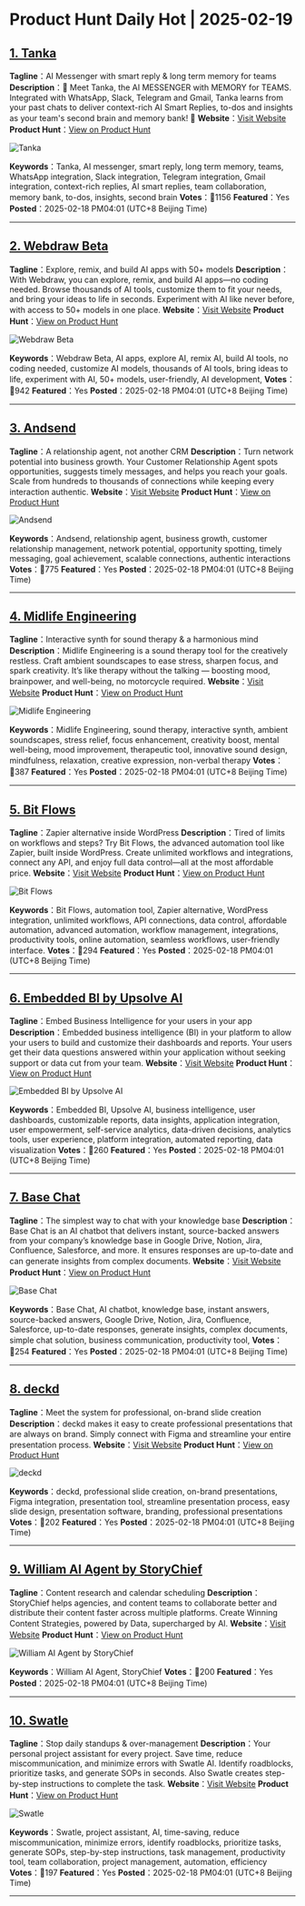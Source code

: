 # Product Hunt Daily Hot | 2025-02-19

## [1. Tanka](https://www.producthunt.com/posts/tanka?utm_campaign=producthunt-api&utm_medium=api-v2&utm_source=Application%3A+phtrends+%28ID%3A+147529%29)
**Tagline**：AI Messenger with smart reply & long term memory for teams
**Description**：🚀 Meet Tanka, the AI MESSENGER with MEMORY for TEAMS. Integrated with WhatsApp, Slack, Telegram and Gmail, Tanka learns from your past chats to deliver context-rich AI Smart Replies, to-dos and insights as your team's second brain and memory bank! 🧠
**Website**：[Visit Website](https://www.producthunt.com/r/ITRCFT53ZUMR3X?utm_campaign=producthunt-api&utm_medium=api-v2&utm_source=Application%3A+phtrends+%28ID%3A+147529%29)
**Product Hunt**：[View on Product Hunt](https://www.producthunt.com/posts/tanka?utm_campaign=producthunt-api&utm_medium=api-v2&utm_source=Application%3A+phtrends+%28ID%3A+147529%29)

![Tanka](https://ph-files.imgix.net/e91ec76c-aa13-43cd-93a2-d98bd75850cc.png?auto=format&fit=crop&frame=1&h=512&w=1024)

**Keywords**：Tanka, AI messenger, smart reply, long term memory, teams, WhatsApp integration, Slack integration, Telegram integration, Gmail integration, context-rich replies, AI smart replies, team collaboration, memory bank, to-dos, insights, second brain
**Votes**：🔺1156
**Featured**：Yes
**Posted**：2025-02-18 PM04:01 (UTC+8 Beijing Time)

---

## [2. Webdraw Beta](https://www.producthunt.com/posts/webdraw-beta?utm_campaign=producthunt-api&utm_medium=api-v2&utm_source=Application%3A+phtrends+%28ID%3A+147529%29)
**Tagline**：Explore, remix, and build AI apps with 50+ models
**Description**：With Webdraw, you can explore, remix, and build AI apps—no coding needed. Browse thousands of AI tools, customize them to fit your needs, and bring your ideas to life in seconds. Experiment with AI like never before, with access to 50+ models in one place.
**Website**：[Visit Website](https://www.producthunt.com/r/7MJZJICILKU5F7?utm_campaign=producthunt-api&utm_medium=api-v2&utm_source=Application%3A+phtrends+%28ID%3A+147529%29)
**Product Hunt**：[View on Product Hunt](https://www.producthunt.com/posts/webdraw-beta?utm_campaign=producthunt-api&utm_medium=api-v2&utm_source=Application%3A+phtrends+%28ID%3A+147529%29)

![Webdraw Beta](https://ph-files.imgix.net/38798d66-a576-40ee-9570-bdbf7814e889.png?auto=format&fit=crop&frame=1&h=512&w=1024)

**Keywords**：Webdraw Beta, AI apps, explore AI, remix AI, build AI tools, no coding needed, customize AI models, thousands of AI tools, bring ideas to life, experiment with AI, 50+ models, user-friendly, AI development,
**Votes**：🔺942
**Featured**：Yes
**Posted**：2025-02-18 PM04:01 (UTC+8 Beijing Time)

---

## [3. Andsend](https://www.producthunt.com/posts/andsend?utm_campaign=producthunt-api&utm_medium=api-v2&utm_source=Application%3A+phtrends+%28ID%3A+147529%29)
**Tagline**：A relationship agent, not another CRM
**Description**：Turn network potential into business growth. Your Customer Relationship Agent spots opportunities, suggests timely messages, and helps you reach your goals. Scale from hundreds to thousands of connections while keeping every interaction authentic.
**Website**：[Visit Website](https://www.producthunt.com/r/OZ2AKN3QHOBLRV?utm_campaign=producthunt-api&utm_medium=api-v2&utm_source=Application%3A+phtrends+%28ID%3A+147529%29)
**Product Hunt**：[View on Product Hunt](https://www.producthunt.com/posts/andsend?utm_campaign=producthunt-api&utm_medium=api-v2&utm_source=Application%3A+phtrends+%28ID%3A+147529%29)

![Andsend](https://ph-files.imgix.net/9e254525-54d9-44ed-8158-e383cfbe1e46.png?auto=format&fit=crop&frame=1&h=512&w=1024)

**Keywords**：Andsend, relationship agent, business growth, customer relationship management, network potential, opportunity spotting, timely messaging, goal achievement, scalable connections, authentic interactions
**Votes**：🔺775
**Featured**：Yes
**Posted**：2025-02-18 PM04:01 (UTC+8 Beijing Time)

---

## [4. Midlife Engineering](https://www.producthunt.com/posts/midlife-engineering?utm_campaign=producthunt-api&utm_medium=api-v2&utm_source=Application%3A+phtrends+%28ID%3A+147529%29)
**Tagline**：Interactive synth for sound therapy & a harmonious mind
**Description**：Midlife Engineering is a sound therapy tool for the creatively restless. Craft ambient soundscapes to ease stress, sharpen focus, and spark creativity. It’s like therapy without the talking — boosting mood, brainpower, and well-being, no motorcycle required.
**Website**：[Visit Website](https://www.producthunt.com/r/5WSC3HISDPUMM2?utm_campaign=producthunt-api&utm_medium=api-v2&utm_source=Application%3A+phtrends+%28ID%3A+147529%29)
**Product Hunt**：[View on Product Hunt](https://www.producthunt.com/posts/midlife-engineering?utm_campaign=producthunt-api&utm_medium=api-v2&utm_source=Application%3A+phtrends+%28ID%3A+147529%29)

![Midlife Engineering](https://ph-files.imgix.net/454da65e-c9e5-4d4d-93ff-8e263a046aca.png?auto=format&fit=crop&frame=1&h=512&w=1024)

**Keywords**：Midlife Engineering, sound therapy, interactive synth, ambient soundscapes, stress relief, focus enhancement, creativity boost, mental well-being, mood improvement, therapeutic tool, innovative sound design, mindfulness, relaxation, creative expression, non-verbal therapy
**Votes**：🔺387
**Featured**：Yes
**Posted**：2025-02-18 PM04:01 (UTC+8 Beijing Time)

---

## [5. Bit Flows](https://www.producthunt.com/posts/bit-flows?utm_campaign=producthunt-api&utm_medium=api-v2&utm_source=Application%3A+phtrends+%28ID%3A+147529%29)
**Tagline**：Zapier alternative inside WordPress
**Description**：Tired of limits on workflows and steps? Try Bit Flows, the advanced automation tool like Zapier, built inside WordPress. Create unlimited workflows and integrations, connect any API, and enjoy full data control—all at the most affordable price.
**Website**：[Visit Website](https://www.producthunt.com/r/5K3CFLZ6CNZT3K?utm_campaign=producthunt-api&utm_medium=api-v2&utm_source=Application%3A+phtrends+%28ID%3A+147529%29)
**Product Hunt**：[View on Product Hunt](https://www.producthunt.com/posts/bit-flows?utm_campaign=producthunt-api&utm_medium=api-v2&utm_source=Application%3A+phtrends+%28ID%3A+147529%29)

![Bit Flows](https://ph-files.imgix.net/097c624b-067a-4439-bca8-bda83a87788b.png?auto=format&fit=crop&frame=1&h=512&w=1024)

**Keywords**：Bit Flows, automation tool, Zapier alternative, WordPress integration, unlimited workflows, API connections, data control, affordable automation, advanced automation, workflow management, integrations, productivity tools, online automation, seamless workflows, user-friendly interface.
**Votes**：🔺294
**Featured**：Yes
**Posted**：2025-02-18 PM04:01 (UTC+8 Beijing Time)

---

## [6. Embedded BI by Upsolve AI](https://www.producthunt.com/posts/embedded-bi-by-upsolve-ai?utm_campaign=producthunt-api&utm_medium=api-v2&utm_source=Application%3A+phtrends+%28ID%3A+147529%29)
**Tagline**：Embed Business Intelligence for your users in your app
**Description**：Embedded business intelligence (BI) in your platform to allow your users to build and customize their dashboards and reports. Your users get their data questions answered within your application without seeking support or data cut from your team.
**Website**：[Visit Website](https://www.producthunt.com/r/W7EFUHLKBGLIO7?utm_campaign=producthunt-api&utm_medium=api-v2&utm_source=Application%3A+phtrends+%28ID%3A+147529%29)
**Product Hunt**：[View on Product Hunt](https://www.producthunt.com/posts/embedded-bi-by-upsolve-ai?utm_campaign=producthunt-api&utm_medium=api-v2&utm_source=Application%3A+phtrends+%28ID%3A+147529%29)

![Embedded BI by Upsolve AI](https://ph-files.imgix.net/1312109f-316f-49f7-b3db-93cd48298e4c.png?auto=format&fit=crop&frame=1&h=512&w=1024)

**Keywords**：Embedded BI, Upsolve AI, business intelligence, user dashboards, customizable reports, data insights, application integration, user empowerment, self-service analytics, data-driven decisions, analytics tools, user experience, platform integration, automated reporting, data visualization
**Votes**：🔺260
**Featured**：Yes
**Posted**：2025-02-18 PM04:01 (UTC+8 Beijing Time)

---

## [7. Base Chat](https://www.producthunt.com/posts/base-chat?utm_campaign=producthunt-api&utm_medium=api-v2&utm_source=Application%3A+phtrends+%28ID%3A+147529%29)
**Tagline**：The simplest way to chat with your knowledge base
**Description**：Base Chat is an AI chatbot that delivers instant, source-backed answers from your company’s knowledge base in Google Drive, Notion, Jira, Confluence, Salesforce, and more. It ensures responses are up-to-date and can generate insights from complex documents.
**Website**：[Visit Website](https://www.producthunt.com/r/E5S356EFKHPV2X?utm_campaign=producthunt-api&utm_medium=api-v2&utm_source=Application%3A+phtrends+%28ID%3A+147529%29)
**Product Hunt**：[View on Product Hunt](https://www.producthunt.com/posts/base-chat?utm_campaign=producthunt-api&utm_medium=api-v2&utm_source=Application%3A+phtrends+%28ID%3A+147529%29)

![Base Chat](https://ph-files.imgix.net/3f0cc41c-ad26-48c5-b592-6d6e86e5ef17.png?auto=format&fit=crop&frame=1&h=512&w=1024)

**Keywords**：Base Chat, AI chatbot, knowledge base, instant answers, source-backed answers, Google Drive, Notion, Jira, Confluence, Salesforce, up-to-date responses, generate insights, complex documents, simple chat solution, business communication, productivity tool,
**Votes**：🔺254
**Featured**：Yes
**Posted**：2025-02-18 PM04:01 (UTC+8 Beijing Time)

---

## [8. deckd](https://www.producthunt.com/posts/deckd-2?utm_campaign=producthunt-api&utm_medium=api-v2&utm_source=Application%3A+phtrends+%28ID%3A+147529%29)
**Tagline**：Meet the system for professional, on-brand slide creation
**Description**：deckd makes it easy to create professional presentations that are always on brand. Simply connect with Figma and streamline your entire presentation process.
**Website**：[Visit Website](https://www.producthunt.com/r/ICRIEBPUSWINTU?utm_campaign=producthunt-api&utm_medium=api-v2&utm_source=Application%3A+phtrends+%28ID%3A+147529%29)
**Product Hunt**：[View on Product Hunt](https://www.producthunt.com/posts/deckd-2?utm_campaign=producthunt-api&utm_medium=api-v2&utm_source=Application%3A+phtrends+%28ID%3A+147529%29)

![deckd](https://ph-files.imgix.net/2b288459-87ba-4739-86c1-0dffbff104d5.png?auto=format&fit=crop&frame=1&h=512&w=1024)

**Keywords**：deckd, professional slide creation, on-brand presentations, Figma integration, presentation tool, streamline presentation process, easy slide design, presentation software, branding, professional presentations
**Votes**：🔺202
**Featured**：Yes
**Posted**：2025-02-18 PM04:01 (UTC+8 Beijing Time)

---

## [9. William AI Agent by StoryChief](https://www.producthunt.com/posts/william-ai-agent-by-storychief?utm_campaign=producthunt-api&utm_medium=api-v2&utm_source=Application%3A+phtrends+%28ID%3A+147529%29)
**Tagline**：Content research and calendar scheduling
**Description**：StoryChief helps agencies, and content teams to collaborate better and distribute their content faster across multiple platforms.&nbsp;Create Winning Content Strategies, powered by Data, supercharged by AI.
**Website**：[Visit Website](https://www.producthunt.com/r/YFIZKAFXZ77YZL?utm_campaign=producthunt-api&utm_medium=api-v2&utm_source=Application%3A+phtrends+%28ID%3A+147529%29)
**Product Hunt**：[View on Product Hunt](https://www.producthunt.com/posts/william-ai-agent-by-storychief?utm_campaign=producthunt-api&utm_medium=api-v2&utm_source=Application%3A+phtrends+%28ID%3A+147529%29)

![William AI Agent by StoryChief](https://ph-files.imgix.net/b466e757-f01b-436b-9204-17affb849acb.png?auto=format&fit=crop&frame=1&h=512&w=1024)

**Keywords**：William AI Agent, StoryChief
**Votes**：🔺200
**Featured**：Yes
**Posted**：2025-02-18 PM04:01 (UTC+8 Beijing Time)

---

## [10. Swatle](https://www.producthunt.com/posts/swatle-3?utm_campaign=producthunt-api&utm_medium=api-v2&utm_source=Application%3A+phtrends+%28ID%3A+147529%29)
**Tagline**：Stop daily standups & over-management
**Description**：Your personal project assistant for every project. Save time, reduce miscommunication, and minimize errors with Swatle AI. Identify roadblocks, prioritize tasks, and generate SOPs in seconds. Also Swatle creates step-by-step instructions to complete the task.
**Website**：[Visit Website](https://www.producthunt.com/r/S2S2IGZBVB4FRT?utm_campaign=producthunt-api&utm_medium=api-v2&utm_source=Application%3A+phtrends+%28ID%3A+147529%29)
**Product Hunt**：[View on Product Hunt](https://www.producthunt.com/posts/swatle-3?utm_campaign=producthunt-api&utm_medium=api-v2&utm_source=Application%3A+phtrends+%28ID%3A+147529%29)

![Swatle](https://ph-files.imgix.net/aa4e35ab-39e9-4e6b-9a96-adbfc8381458.png?auto=format&fit=crop&frame=1&h=512&w=1024)

**Keywords**：Swatle, project assistant, AI, time-saving, reduce miscommunication, minimize errors, identify roadblocks, prioritize tasks, generate SOPs, step-by-step instructions, task management, productivity tool, team collaboration, project management, automation, efficiency
**Votes**：🔺197
**Featured**：Yes
**Posted**：2025-02-18 PM04:01 (UTC+8 Beijing Time)

---

